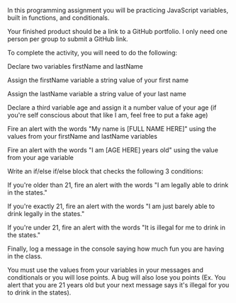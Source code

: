 In this programming assignment you will be practicing JavaScript variables, built in functions, and conditionals.

Your finished product should be a link to a GitHub portfolio. I only need one person per group to submit a GitHub link.

To complete the activity, you will need to do the following:

Declare two variables firstName and lastName

Assign the firstName variable a string value of your first name

Assign the lastName variable a string value of your last name

Declare a third variable age and assign it a number value of your age (if you're self conscious about that like I am, feel free to put a fake age)

Fire an alert with the words "My name is [FULL NAME HERE]" using the values from your firstName and lastName variables

Fire an alert with the words "I am [AGE HERE] years old" using the value from your age variable

Write an if/else if/else block that checks the following 3 conditions:

If you're older than 21, fire an alert with the words "I am legally able to drink in the states."

If you're exactly 21, fire an alert with the words "I am just barely able to drink legally in the states."

If you're under 21, fire an alert with the words "It is illegal for me to drink in the states."

Finally, log a message in the console saying how much fun you are having in the class.

You must use the values from your variables in your messages and conditionals or you will lose points. A bug will also lose you points (Ex. You alert that you are 21 years old but your next message says it's illegal for you to drink in the states).

